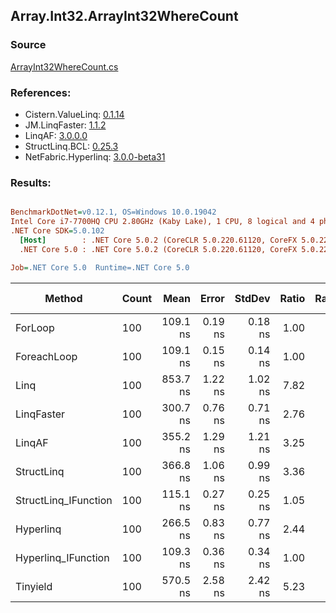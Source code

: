 ﻿## Array.Int32.ArrayInt32WhereCount

### Source
[ArrayInt32WhereCount.cs](../LinqBenchmarks/Array/Int32/ArrayInt32WhereCount.cs)

### References:
- Cistern.ValueLinq: [0.1.14](https://www.nuget.org/packages/Cistern.ValueLinq/0.1.14)
- JM.LinqFaster: [1.1.2](https://www.nuget.org/packages/JM.LinqFaster/1.1.2)
- LinqAF: [3.0.0.0](https://www.nuget.org/packages/LinqAF/3.0.0.0)
- StructLinq.BCL: [0.25.3](https://www.nuget.org/packages/StructLinq.BCL/0.25.3)
- NetFabric.Hyperlinq: [3.0.0-beta31](https://www.nuget.org/packages/NetFabric.Hyperlinq/3.0.0-beta31)

### Results:
``` ini

BenchmarkDotNet=v0.12.1, OS=Windows 10.0.19042
Intel Core i7-7700HQ CPU 2.80GHz (Kaby Lake), 1 CPU, 8 logical and 4 physical cores
.NET Core SDK=5.0.102
  [Host]        : .NET Core 5.0.2 (CoreCLR 5.0.220.61120, CoreFX 5.0.220.61120), X64 RyuJIT
  .NET Core 5.0 : .NET Core 5.0.2 (CoreCLR 5.0.220.61120, CoreFX 5.0.220.61120), X64 RyuJIT

Job=.NET Core 5.0  Runtime=.NET Core 5.0  

```
|               Method | Count |     Mean |   Error |  StdDev | Ratio | RatioSD |  Gen 0 | Gen 1 | Gen 2 | Allocated |
|--------------------- |------ |---------:|--------:|--------:|------:|--------:|-------:|------:|------:|----------:|
|              ForLoop |   100 | 109.1 ns | 0.19 ns | 0.18 ns |  1.00 |    0.00 |      - |     - |     - |         - |
|          ForeachLoop |   100 | 109.1 ns | 0.15 ns | 0.14 ns |  1.00 |    0.00 |      - |     - |     - |         - |
|                 Linq |   100 | 853.7 ns | 1.22 ns | 1.02 ns |  7.82 |    0.02 | 0.0095 |     - |     - |      32 B |
|           LinqFaster |   100 | 300.7 ns | 0.76 ns | 0.71 ns |  2.76 |    0.01 |      - |     - |     - |         - |
|               LinqAF |   100 | 355.2 ns | 1.29 ns | 1.21 ns |  3.25 |    0.01 |      - |     - |     - |         - |
|           StructLinq |   100 | 366.8 ns | 1.06 ns | 0.99 ns |  3.36 |    0.01 | 0.0200 |     - |     - |      64 B |
| StructLinq_IFunction |   100 | 115.1 ns | 0.27 ns | 0.25 ns |  1.05 |    0.00 |      - |     - |     - |         - |
|            Hyperlinq |   100 | 266.5 ns | 0.83 ns | 0.77 ns |  2.44 |    0.01 |      - |     - |     - |         - |
|  Hyperlinq_IFunction |   100 | 109.3 ns | 0.36 ns | 0.34 ns |  1.00 |    0.00 |      - |     - |     - |         - |
|             Tinyield |   100 | 570.5 ns | 2.58 ns | 2.42 ns |  5.23 |    0.03 | 0.0992 |     - |     - |     312 B |
